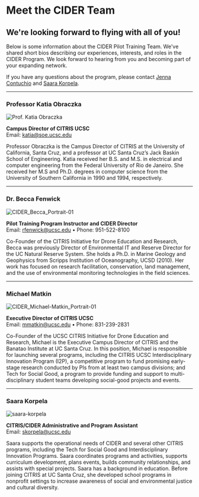 # Meet the CIDER Team

## We're looking forward to flying with all of you!

Below is some information about the CIDER Pilot Training Team. We've shared short bios describing our experiences, interests, and roles in the CIDER Program. We look forward to hearing from you and becoming part of your expanding network.

If you have any questions about the program, please contact [Jenna Contuchio](mailto:jecontuc@ucsc.edu) and [Saara Korpela](mailto:skorpela@ucsc.edu).

---

### Professor Katia Obraczka

![Prof. Katia Obraczka](../assets/web_resources/Uploaded%20Media/Obraczka.jpeg)

**Campus Director of CITRIS UCSC**  
Email: [katia@soe.ucsc.edu](mailto:katia@soe.ucsc.edu)

Professor Obraczka is the Campus Director of CITRIS at the University of California, Santa Cruz, and a professor at UC Santa Cruz’s Jack Baskin School of Engineering. Katia received her B.S. and M.S. in electrical and computer engineering from the Federal University of Rio de Janeiro. She received her M.S and Ph.D. degrees in computer science from the University of Southern California in 1990 and 1994, respectively.

---

### Dr. Becca Fenwick

![CIDER_Becca_Portrait-01](../assets/web_resources/Uploaded%20Media/CIDER_Becca_Portrait-01.jpg)

**Pilot Training Program Instructor and CIDER Director**  
Email: [rfenwick@ucsc.edu](mailto:rfenwick@ucsc.edu) • Phone: 951-522-8100

Co-Founder of the CITRIS Initiative for Drone Education and Research, Becca was previously Director of Environmental IT and Reserve Director for the UC Natural Reserve System. She holds a Ph.D. in Marine Geology and Geophysics from Scripps Institution of Oceanography, UCSD (2010). Her work has focused on research facilitation, conservation, land management, and the use of environmental monitoring technologies in the field sciences.

---

### Michael Matkin

![CIDER_Michael-Matkin_Portrait-01](../assets/web_resources/Uploaded%20Media/CIDER_Michael-Matkin_Portrait-01.jpg)

**Executive Director of CITRIS UCSC**  
Email: [mmatkin@ucsc.edu](mailto:mmatkin@ucsc.edu) • Phone: 831-239-2831

Co-Founder of the UCSC CITRIS Initiative for Drone Education and Research, Michael is the Executive Campus Director of CITRIS and the Banatao Institute at UC Santa Cruz. In this position, Michael is responsible for launching several programs, including the CITRIS UCSC Interdisciplinary Innovation Program (I2P), a competitive program to fund promising early-stage research conducted by PIs from at least two campus divisions; and Tech for Social Good, a program to provide funding and support to multi-disciplinary student teams developing social-good projects and events.

---

### Saara Korpela

![saara-korpela](../assets/web_resources/Uploaded%20Media/saara-korpela.png)

**CITRIS/CIDER Administrative and Program Assistant**  
Email: [skorpela@ucsc.edu](mailto:skorpela@ucsc.edu)

Saara supports the operational needs of CIDER and several other CITRIS programs, including the Tech for Social Good and Interdisciplinary Innovation Programs. Saara coordinates programs and activities, supports curriculum development, plans events, builds community relationships, and assists with special projects. Saara has a background in education. Before joining CITRIS at UC Santa Cruz, she developed school programs in nonprofit settings to increase awareness of social and environmental justice and cultural diversity.
